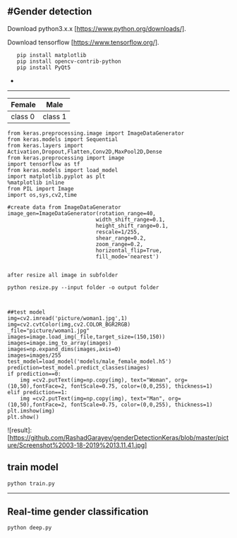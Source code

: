 #Gender detection
----------------------------------------------------------

Download python3.x.x  [https://www.python.org/downloads/].

Download tensorflow  [https://www.tensorflow.org/].


```pip install tensorflow_gpu==1.9.0
   pip install matplotlib
   pip install opencv-contrib-python
   pip install PyQt5
```

- 
----------

| Female        |Male           | 
| ------------- |:-------------:| 
| class 0       | class 1       | 


```import numpy as np
from keras.preprocessing.image import ImageDataGenerator
from keras.models import Sequential
from keras.layers import Activation,Dropout,Flatten,Conv2D,MaxPool2D,Dense
from keras.preprocessing import image
import tensorflow as tf
from keras.models import load_model
import matplotlib.pyplot as plt
%matplotlib inline
from PIL import Image
import os,sys,cv2,time

#create data from ImageDataGenerator
image_gen=ImageDataGenerator(rotation_range=40,
                            width_shift_range=0.1,
                            height_shift_range=0.1,
                            rescale=1/255,
                            shear_range=0.2,
                            zoom_range=0.2,
                            horizontal_flip=True,
                            fill_mode='nearest')
                            
                            
after resize all image in subfolder

python resize.py --input folder -o output folder



##test model
img=cv2.imread('picture/woman1.jpg',1)
img=cv2.cvtColor(img,cv2.COLOR_BGR2RGB)
_file="picture/woman1.jpg"
images=image.load_img(_file,target_size=(150,150))
images=image.img_to_array(images)
images=np.expand_dims(images,axis=0)
images=images/255
test_model=load_model('models/male_female_model.h5')
prediction=test_model.predict_classes(images)
if prediction==0:
    img =cv2.putText(img=np.copy(img), text="Woman", org=(10,50),fontFace=2, fontScale=0.75, color=(0,0,255), thickness=1)
elif prediction==1:
    img =cv2.putText(img=np.copy(img), text="Man", org=(10,50),fontFace=2, fontScale=0.75, color=(0,0,255), thickness=1)
plt.imshow(img)
plt.show()

```


![result]:[https://github.com/RashadGarayev/genderDetectionKeras/blob/master/picture/Screenshot%2003-18-2019%2013.11.41.jpg]


## train model ##

`python train.py`

----------

## Real-time gender classification ##

`python deep.py`




